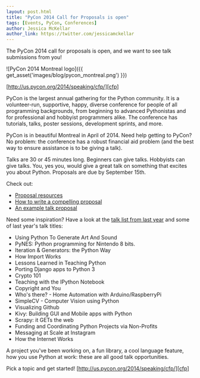 ```yaml
---
layout: post.html
title: "PyCon 2014 Call for Proposals is open"
tags: [Events, PyCon, Conferences]
author: Jessica McKellar
author_link: https://twitter.com/jessicamckellar
---
```


The PyCon 2014 call for proposals is open, and we want to see talk submissions from you!

![PyCon 2014 Montreal logo]({{ get_asset('images/blog/pycon_montreal.png') }})

[http://us.pycon.org/2014/speaking/cfp/][cfp]

PyCon is the largest annual gathering for the Python community. It is a volunteer-run, supportive, happy, diverse conference for people of all programming backgrounds, from beginning to advanced Pythonistas and for professional and hobbyist programmers alike. The conference has tutorials, talks, poster sessions, development sprints, and more.

PyCon is in beautiful Montreal in April of 2014. Need help getting to PyCon? No problem: the conference has a robust financial aid problem (and the best way to ensure assistance is to be giving a talk).

Talks are 30 or 45 minutes long. Beginners can give talks. Hobbyists can give talks. You, yes you, would give a great talk on something that excites you about Python. Proposals are due by September 15th.

Check out:

* [Proposal resources][resources]
* [How to write a compelling proposal][advice]
* [An example talk proposal][sample]

Need some inspiration? Have a look at the [talk list from last year][list] and some of last year's talk titles:

* Using Python To Generate Art And Sound
* PyNES: Python programming for Nintendo 8 bits.
* Iteration & Generators: the Python Way
* How Import Works
* Lessons Learned in Teaching Python
* Porting Django apps to Python 3
* Crypto 101
* Teaching with the IPython Notebook
* Copyright and You
* Who's there? - Home Automation with Arduino/RaspberryPi
* SimpleCV - Computer Vision using Python
* Visualizing Github
* Kivy: Building GUI and Mobile apps with Python
* Scrapy: it GETs the web
* Funding and Coordinating Python Projects via Non-Profits
* Messaging at Scale at Instagram
* How the Internet Works

A project you've been working on, a fun library, a cool language feature, how you use Python at work: these are all good talk opportunities.

Pick a topic and get started! [http://us.pycon.org/2014/speaking/cfp/][cfp]

[cfp]: http://us.pycon.org/2014/speaking/cfp/
[resources]: http://us.pycon.org/2014/speaking/proposal-resources/
[advice]: http://us.pycon.org/2014/speaking/proposal_advice/
[sample]: https://us.pycon.org/2014/speaking/proposal_advice/samples/SpacePug/
[list]: http://us.pycon.org/2013/schedule/talks/list/
